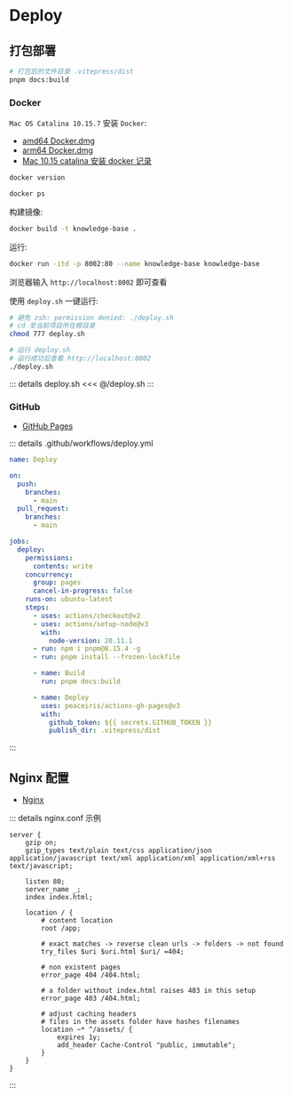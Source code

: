 # Deploy

## 打包部署

```bash
# 打包后的文件目录 .vitepress/dist
pnpm docs:build
```

### Docker

`Mac OS Catalina 10.15.7` 安装 `Docker`:

- [amd64 Docker.dmg](https://desktop.docker.com/mac/main/amd64/93002/Docker.dmg)
- [arm64 Docker.dmg](https://desktop.docker.com/mac/main/arm64/93002/Docker.dmg)
- [Mac 10.15 catalina 安装 docker 记录](https://blog.kelu.org/software/2024/01/02/docker-for-mac-catalina.html)

```bash
docker version

docker ps
```

构建镜像:

```bash
docker build -t knowledge-base .
```

运行:

```bash
docker run -itd -p 8002:80 --name knowledge-base knowledge-base
```

浏览器输入 `http://localhost:8002` 即可查看

使用 `deploy.sh` 一键运行:

```bash
# 避免 zsh: permission denied: ./deploy.sh
# cd 至当前项目所在根目录
chmod 777 deploy.sh

# 运行 deploy.sh
# 运行成功后查看 http://localhost:8002
./deploy.sh
```

::: details deploy.sh
<<< @/deploy.sh
:::

### GitHub

- [GitHub Pages](https://vitepress.dev/guide/deploy#github-pages)

::: details .github/workflows/deploy.yml

```yaml
name: Deploy

on:
  push:
    branches:
      - main
  pull_request:
    branches:
      - main

jobs:
  deploy:
    permissions:
      contents: write
    concurrency:
      group: pages
      cancel-in-progress: false
    runs-on: ubuntu-latest
    steps:
      - uses: actions/checkout@v2
      - uses: actions/setup-node@v3
        with:
          node-version: 20.11.1
      - run: npm i pnpm@8.15.4 -g
      - run: pnpm install --frozen-lockfile

      - name: Build
        run: pnpm docs:build

      - name: Deploy
        uses: peaceiris/actions-gh-pages@v3
        with:
          github_token: ${{ secrets.GITHUB_TOKEN }}
          publish_dir: .vitepress/dist
```

:::

## Nginx 配置

- [Nginx](https://vitepress.dev/guide/deploy#nginx)

::: details nginx.conf 示例

```nginx
server {
    gzip on;
    gzip_types text/plain text/css application/json application/javascript text/xml application/xml application/xml+rss text/javascript;

    listen 80;
    server_name _;
    index index.html;

    location / {
        # content location
        root /app;

        # exact matches -> reverse clean urls -> folders -> not found
        try_files $uri $uri.html $uri/ =404;

        # non existent pages
        error_page 404 /404.html;

        # a folder without index.html raises 403 in this setup
        error_page 403 /404.html;

        # adjust caching headers
        # files in the assets folder have hashes filenames
        location ~* ^/assets/ {
            expires 1y;
            add_header Cache-Control "public, immutable";
        }
    }
}
```

:::
